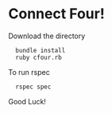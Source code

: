 # Connect Four!

Download the directory

```
  bundle install
  ruby cfour.rb
```

To run rspec

```
  rspec spec
```

Good Luck!

